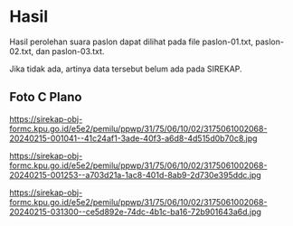 # Hasil

Hasil perolehan suara paslon dapat dilihat pada file paslon-01.txt, paslon-02.txt, dan paslon-03.txt.

Jika tidak ada, artinya data tersebut belum ada pada SIREKAP.

## Foto C Plano

https://sirekap-obj-formc.kpu.go.id/e5e2/pemilu/ppwp/31/75/06/10/02/3175061002068-20240215-001041--41c24af1-3ade-40f3-a6d8-4d515d0b70c8.jpg

https://sirekap-obj-formc.kpu.go.id/e5e2/pemilu/ppwp/31/75/06/10/02/3175061002068-20240215-001253--a703d21a-1ac8-401d-8ab9-2d730e395ddc.jpg

https://sirekap-obj-formc.kpu.go.id/e5e2/pemilu/ppwp/31/75/06/10/02/3175061002068-20240215-031300--ce5d892e-74dc-4b1c-ba16-72b901643a6d.jpg
